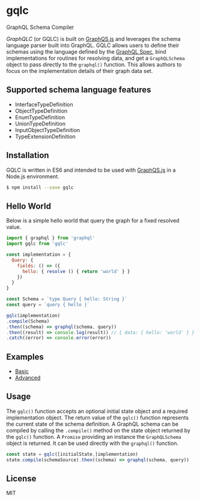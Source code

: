 # gqlc

GraphQL Schema Compiler

*GraphQLC* (or GQLC) is built on
[GraphQS.js](https://github.com/graphql/graphql-js) and
leverages the schema language parser built into GraphQL. GQLC allows users
to define their schemas using the language defined by the [GraphQL
Spec](https://facebook.github.io/graphql), bind implementations for
routines for resolving data, and get a `GraphQLSchema` object to pass
directly to the `graphql()` function. This allows authors to focus on the
implementation details of their graph data set.

## Supported schema language features

* InterfaceTypeDefinition
* ObjectTypeDefinition
* EnumTypeDefinition
* UnionTypeDefinition
* InputObjectTypeDefinition
* TypeExtensionDefinition

## Installation

GQLC is written in ES6 and intended to be used with
[GraphQS.js](https://github.com/graphql/graphql-js) in a Node.js
environment.

```sh
$ npm install --save gqlc
```

## Hello World

Below is a simple hello world that query the graph for a fixed resolved value.

```js
import { graphql } from 'graphql'
import gqlc from 'gqlc'

const implementation = {
  Query: {
    fields: () => ({
      hello: { resolve () { return 'world' } }
    })
  }
}

const Schema = `type Query { hello: String }`
const query = `query { hello }`

gqlc(implementation)
.compile(Schema)
.then((schema) => graphql(schema, query))
.then((result) => console.log(result)) // { data: { hello: 'world' } }
.catch((error) => console.error(error))
```

## Examples

* [Basic](exampels/basic)
* [Advanced](exampels/advanced)

## Usage

The `gqlc()` function accepts an optional initial state object and a
required implementation object. The return value of the `gqlc()` function
represents the current state of the schema definition. A GraphQL schema can
be compiled by calling the `.compile()` method on the state object returned
by the `gqlc()` function. A `Promise` providing an instance the `GraphQLSchema`
object is returned. It can be used directly with the `graphql()`
function.

```js
const state = gqlc([initialState,]implementation)
state.compile(schemaSource).then((schema) => graphql(schema, query))
```

## License

MIT
